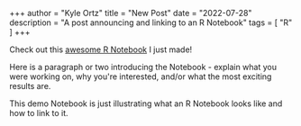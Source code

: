+++
author = "Kyle Ortz"
title = "New Post"
date = "2022-07-28"
description = "A post announcing and linking to an R Notebook"
tags = [
    "R"
]
+++

Check out this [awesome R Notebook](RNotebook_demo.nb.html) I just made!

Here is a paragraph or two introducing the Notebook - explain what you were working on, why you're interested, and/or what the most exciting results are.

This demo Notebook is just illustrating what an R Notebook looks like and how to link to it.
